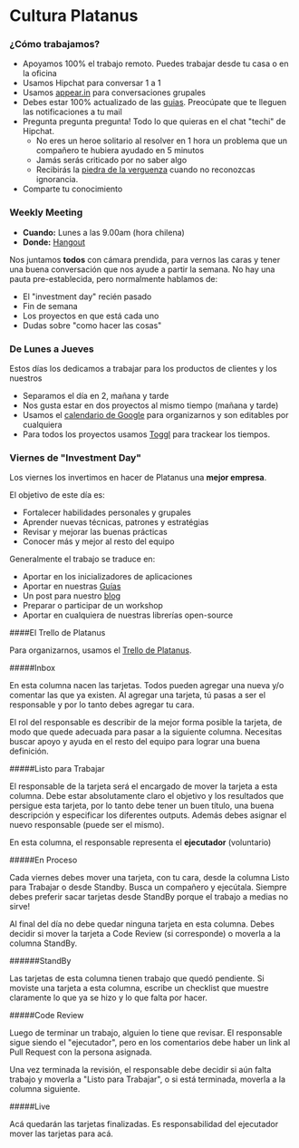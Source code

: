 Cultura Platanus
==================

### ¿Cómo trabajamos?

* Apoyamos 100% el trabajo remoto. Puedes trabajar desde tu casa o en la oficina
* Usamos Hipchat para conversar 1 a 1
* Usamos [appear.in](http://appear.in) para conversaciones grupales
* Debes estar 100% actualizado de las [guias](http://www.github.com/platanus/la-guia). Preocúpate que te lleguen las notificaciones a tu mail
* Pregunta pregunta pregunta! Todo lo que quieras en el chat "techi" de Hipchat.
  * No eres un heroe solitario al resolver en 1 hora un problema que un compañero te hubiera ayudado en 5 minutos
  * Jamás serás criticado por no saber algo
  * Recibirás la [piedra de la verguenza](https://thelonious9.files.wordpress.com/2011/08/piedra.jpg) cuando no reconozcas ignorancia.
* Comparte tu conocimiento

### Weekly Meeting

* **Cuando:** Lunes a las 9.00am (hora chilena)
* **Donde:** [Hangout](https://plus.google.com/hangouts/_/platan.us/weekly-planning)

Nos juntamos **todos** con cámara prendida, para vernos las caras y tener una buena conversación que nos ayude a partir la semana. No hay una pauta pre-establecida, pero normalmente hablamos de:

* El "investment day" recién pasado
* Fin de semana
* Los proyectos en que está cada uno
* Dudas sobre "como hacer las cosas"

### De Lunes a Jueves

Estos días los dedicamos a trabajar para los productos de clientes y los nuestros

* Separamos el día en 2, mañana y tarde
* Nos gusta estar en dos proyectos al mismo tiempo (mañana  y tarde)
* Usamos el [calendario de Google](http://calendar.platan.us) para organizarnos y son editables por cualquiera
* Para todos los proyectos usamos [Toggl](http://toggl.com) para trackear los tiempos.

### Viernes de "Investment Day"

Los viernes los invertimos en hacer de Platanus una **mejor empresa**.

El objetivo de este día es:

* Fortalecer habilidades personales y grupales
* Aprender nuevas técnicas, patrones y estratégias
* Revisar y mejorar las buenas prácticas
* Conocer más y mejor al resto del equipo

Generalmente el trabajo se traduce en:

* Aportar en los inicializadores de aplicaciones
* Aportar en nuestras [Guías](http://www.github.com/platanus/la-guia)
* Un post para nuestro [blog](http://cb.platan.us)
* Preparar o participar de un workshop
* Aportar en cualquiera de nuestras librerías open-source

####El Trello de Platanus

Para organizarnos, usamos el [Trello de Platanus](https://trello.com/b/uXKddtNE/platanus).

#####Inbox

En esta columna nacen las tarjetas. Todos pueden agregar una nueva y/o comentar las que ya existen. Al agregar una tarjeta, tú pasas a ser el responsable y por lo tanto debes agregar tu cara.

El rol del responsable es describir de la mejor forma posible la tarjeta, de modo que quede adecuada para pasar a la siguiente columna. Necesitas buscar apoyo y ayuda en el resto del equipo para lograr una buena definición.


#####Listo para Trabajar

El responsable de la tarjeta será el encargado de mover la tarjeta a esta columna. Debe estar absolutamente claro el objetivo y los resultados que persigue esta tarjeta, por lo tanto debe tener un buen título, una buena descripción y especificar los diferentes outputs. Además debes asignar el nuevo responsable (puede ser el mismo).

En esta columna, el responsable representa el **ejecutador** (voluntario)

#####En Proceso

Cada viernes debes mover una tarjeta, con tu cara, desde la columna Listo para Trabajar o desde Standby. Busca un compañero y ejecútala. Siempre debes preferir sacar tarjetas desde StandBy porque el trabajo a medias no sirve!

Al final del día no debe quedar ninguna tarjeta en esta columna. Debes decidir si mover la tarjeta a Code Review (si corresponde) o moverla a la columna StandBy.

######StandBy

Las tarjetas de esta columna tienen trabajo que quedó pendiente. Si moviste una tarjeta a esta columna, escribe un checklist que muestre claramente lo que ya se hizo y lo que falta por hacer.

#####Code Review

Luego de terminar un trabajo, alguien lo tiene que revisar. El responsable sigue siendo el "ejecutador", pero en los comentarios debe haber un link al Pull Request con la persona asignada.

Una vez terminada la revisión, el responsable debe decidir si aún falta trabajo y moverla a "Listo para Trabajar", o si está terminada, moverla a la columna siguiente.

#####Live

Acá quedarán las tarjetas finalizadas. Es responsabilidad del ejecutador mover las tarjetas para acá.


